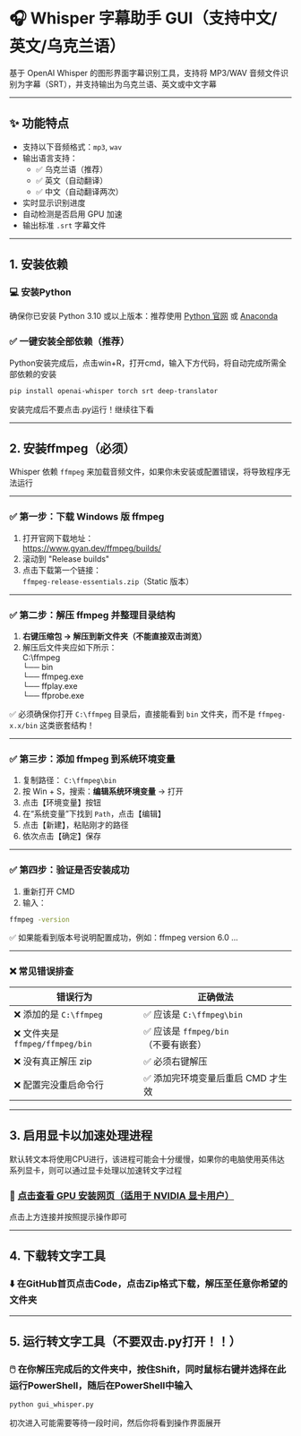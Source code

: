 # 🎧 Whisper 字幕助手 GUI（支持中文/英文/乌克兰语）

基于 OpenAI Whisper 的图形界面字幕识别工具，支持将 MP3/WAV 音频文件识别为字幕（SRT），并支持输出为乌克兰语、英文或中文字幕

---

## ✨ 功能特点

- 支持以下音频格式：`mp3`, `wav`
- 输出语言支持：
  - ✅ 乌克兰语（推荐）
  - ✅ 英文（自动翻译）
  - ✅ 中文（自动翻译两次）
- 实时显示识别进度
- 自动检测是否启用 GPU 加速
- 输出标准 `.srt` 字幕文件

---

## 1. 安装依赖

### 💻 安装Python

确保你已安装 Python 3.10 或以上版本：推荐使用 [Python 官网](https://www.python.org/downloads/) 或 [Anaconda](https://www.anaconda.com/)

### ✅ 一键安装全部依赖（推荐）

Python安装完成后，点击win+R，打开cmd，输入下方代码，将自动完成所需全部依赖的安装

```bash
pip install openai-whisper torch srt deep-translator
```

安装完成后不要点击.py运行！继续往下看

---

## 2. 安装ffmpeg（必须）

Whisper 依赖 `ffmpeg` 来加载音频文件，如果你未安装或配置错误，将导致程序无法运行

---

### ✅ 第一步：下载 Windows 版 ffmpeg

1. 打开官网下载地址：  
   https://www.gyan.dev/ffmpeg/builds/
2. 滚动到 "Release builds"
3. 点击下载第一个链接：  
   `ffmpeg-release-essentials.zip`（Static 版本）

---

### ✅ 第二步：解压 ffmpeg 并整理目录结构

1. **右键压缩包 → 解压到新文件夹（不能直接双击浏览）**
2. 解压后文件夹应如下所示：  
C:\ffmpeg  
└── bin  
└── ffmpeg.exe  
└── ffplay.exe  
└── ffprobe.exe  

✅ 必须确保你打开 `C:\ffmpeg` 目录后，直接能看到 `bin` 文件夹，而不是 `ffmpeg-x.x/bin` 这类嵌套结构！

---

### ✅ 第三步：添加 ffmpeg 到系统环境变量

1. 复制路径：
   `C:\ffmpeg\bin`
2. 按 Win + S，搜索：**编辑系统环境变量** → 打开
3. 点击【环境变量】按钮
4. 在“系统变量”下找到 `Path`，点击【编辑】
5. 点击【新建】，粘贴刚才的路径
6. 依次点击【确定】保存

---

### ✅ 第四步：验证是否安装成功

1. 重新打开 CMD
2. 输入：
```bash
ffmpeg -version
```
✅ 如果能看到版本号说明配置成功，例如：ffmpeg version 6.0 ...

---

### ❌ 常见错误排查

| 错误行为                        | 正确做法                         |
|-------------------------------|----------------------------------|
| ❌ 添加的是 `C:\ffmpeg`       | ✅ 应该是 `C:\ffmpeg\bin`       |
| ❌ 文件夹是 `ffmpeg/ffmpeg/bin` | ✅ 应该是 `ffmpeg/bin`（不要有嵌套）|
| ❌ 没有真正解压 zip            | ✅ 必须右键解压                  |
| ❌ 配置完没重启命令行          | ✅ 添加完环境变量后重启 CMD 才生效 |

---

## 3. 启用显卡以加速处理进程

默认转文本将使用CPU进行，该进程可能会十分缓慢，如果你的电脑使用英伟达系列显卡，则可以通过显卡处理以加速转文字过程

### 📄 [点击查看 GPU 安装网页（适用于 NVIDIA 显卡用户）](https://csfs64.github.io/CSFS_subtitle-tool/)

点击上方连接并按照提示操作即可

---

## 4. 下载转文字工具

### ⬇️ 在GitHub首页点击Code，点击Zip格式下载，解压至任意你希望的文件夹


---

## 5. 运行转文字工具（不要双击.py打开！！）

### 🖱️ 在你解压完成后的文件夹中，按住Shift，同时鼠标右键并选择在此运行PowerShell，随后在PowerShell中输入

```bash
python gui_whisper.py
```

初次进入可能需要等待一段时间，然后你将看到操作界面展开

